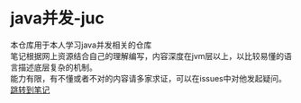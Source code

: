 # java并发-juc
本仓库用于本人学习java并发相关的仓库  
笔记根据网上资源结合自己的理解编写，内容深度在jvm层以上，以比较易懂的语言描述底层复杂的机制。  
能力有限，有不懂或者不对的内容请多家求证，可以在issues中对他发起疑问。  
[跳转到笔记]()
